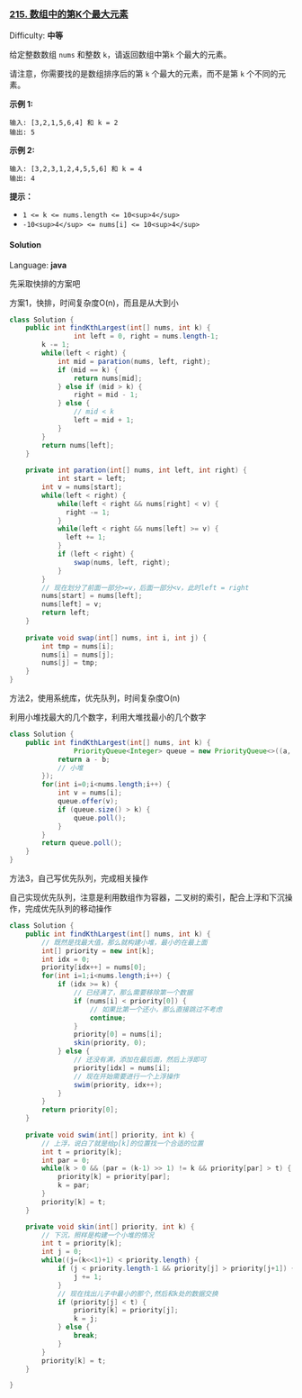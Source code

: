 ### [215\. 数组中的第K个最大元素](https://leetcode-cn.com/problems/kth-largest-element-in-an-array/)

Difficulty: **中等**


给定整数数组 `nums` 和整数 `k`，请返回数组中第`k` 个最大的元素。

请注意，你需要找的是数组排序后的第 `k` 个最大的元素，而不是第 `k` 个不同的元素。

**示例 1:**

```
输入: [3,2,1,5,6,4] 和 k = 2
输出: 5
```

**示例 2:**

```
输入: [3,2,3,1,2,4,5,5,6] 和 k = 4
输出: 4
```

**提示：**

*   `1 <= k <= nums.length <= 10<sup>4</sup>`
*   `-10<sup>4</sup> <= nums[i] <= 10<sup>4</sup>`


#### Solution

Language: **java**



先采取快排的方案吧

方案1，快排，时间复杂度O(n)，而且是从大到小

```java
class Solution {
    public int findKthLargest(int[] nums, int k) {
				int left = 0, right = nums.length-1;
      	k -= 1;
      	while(left < right) {
          	int mid = paration(nums, left, right);
          	if (mid == k) {
              	return nums[mid];
            } else if (mid > k) {
              	right = mid - 1;
            } else {
              	// mid < k
              	left = mid + 1;
            }
        }
      	return nums[left];
    }
  
  	private int paration(int[] nums, int left, int right) {
     		int start = left;
      	int v = nums[start];
      	while(left < right) {
          	while(left < right && nums[right] < v) {
              right -= 1;
            }
          	while(left < right && nums[left] >= v) {
              left += 1;
            }
          	if (left < right) {
              	swap(nums, left, right);
            }
        }
      	// 现在划分了前面一部分>=v，后面一部分<v，此时left = right
      	nums[start] = nums[left];
      	nums[left] = v;
      	return left;
    }
  
  	private void swap(int[] nums, int i, int j) {
      	int tmp = nums[i];
      	nums[i] = nums[j];
      	nums[j] = tmp;
    }
}
```



方法2，使用系统库，优先队列，时间复杂度O(n)

利用小堆找最大的几个数字，利用大堆找最小的几个数字

```java
class Solution {
    public int findKthLargest(int[] nums, int k) {
				PriorityQueue<Integer> queue = new PriorityQueue<>((a, b) -> {
          	return a - b;
          	// 小堆
        });
      	for(int i=0;i<nums.length;i++) {
          	int v = nums[i];
          	queue.offer(v);
          	if (queue.size() > k) {
              	queue.poll();
            }
        }
      	return queue.poll();
    }
}
```



方法3，自己写优先队列，完成相关操作

自己实现优先队列，注意是利用数组作为容器，二叉树的索引，配合上浮和下沉操作，完成优先队列的移动操作

```java
class Solution {
    public int findKthLargest(int[] nums, int k) {
        // 既然是找最大值，那么就构建小堆，最小的在最上面
        int[] priority = new int[k];
        int idx = 0;
        priority[idx++] = nums[0];
        for(int i=1;i<nums.length;i++) {
            if (idx >= k) {
                // 已经满了，那么需要移除第一个数据
                if (nums[i] < priority[0]) {
                    // 如果比第一个还小，那么直接跳过不考虑
                    continue;
                }
                priority[0] = nums[i];
                skin(priority, 0);
            } else {
                // 还没有满，添加在最后面，然后上浮即可
                priority[idx] = nums[i];
                // 现在开始需要进行一个上浮操作
                swim(priority, idx++);
            }
        }
        return priority[0];
    }
  
    private void swim(int[] priority, int k) {
        // 上浮，说白了就是给p[k]的位置找一个合适的位置
        int t = priority[k];
        int par = 0;
        while(k > 0 && (par = (k-1) >> 1) != k && priority[par] > t) {
            priority[k] = priority[par];
            k = par;
        }
        priority[k] = t;
    }

    private void skin(int[] priority, int k) {
        // 下沉，照样是构建一个小堆的情况
        int t = priority[k];
        int j = 0;
        while((j=(k<<1)+1) < priority.length) {
            if (j < priority.length-1 && priority[j] > priority[j+1]) {
                j += 1;
            }
            // 现在找出儿子中最小的那个,然后和k处的数据交换
            if (priority[j] < t) {
                priority[k] = priority[j];
                k = j;
            } else {
                break;
            }
        }
        priority[k] = t;
    }

}
```

